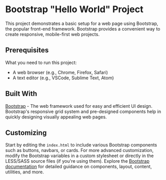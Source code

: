 # Bootstrap "Hello World" Project

This project demonstrates a basic setup for a web page using Bootstrap, the popular front-end framework. Bootstrap provides a convenient way to create responsive, mobile-first web projects.

## Prerequisites

What you need to run this project:

- A web browser (e.g., Chrome, Firefox, Safari)
- A text editor (e.g., VSCode, Sublime Text, Atom)

## Built With

[Bootstrap](https://getbootstrap.com/) - The web framework used for easy and efficient UI design. Bootstrap's responsive grid system and pre-designed components help in quickly designing visually appealing web pages.

## Customizing

Start by editing the `index.html` to include various Bootstrap components such as buttons, navbars, or cards. For more advanced customization, modify the Bootstrap variables in a custom stylesheet or directly in the LESS/SASS source files (if you're using them). Explore the [Bootstrap documentation](https://getbootstrap.com/docs/) for detailed guidance on components, layout, content, utilities, and more.

